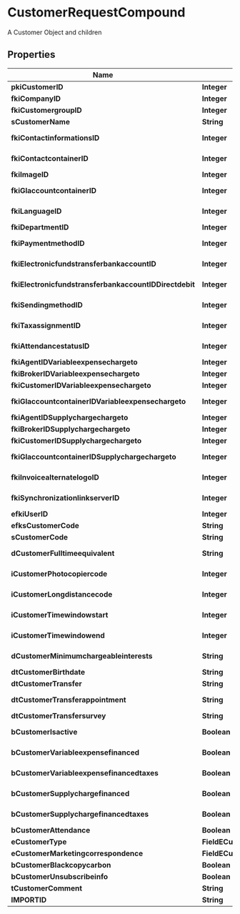 

# CustomerRequestCompound

A Customer Object and children

## Properties

| Name | Type | Description | Notes |
|------------ | ------------- | ------------- | -------------|
|**pkiCustomerID** | **Integer** | The unique ID of the Customer. |  [optional] |
|**fkiCompanyID** | **Integer** | The unique ID of the Company |  |
|**fkiCustomergroupID** | **Integer** | The unique ID of the Customergroup |  |
|**sCustomerName** | **String** | The name of the Customer |  |
|**fkiContactinformationsID** | **Integer** | The unique ID of the Contactinformations |  |
|**fkiContactcontainerID** | **Integer** | The unique ID of the Contactcontainer |  |
|**fkiImageID** | **Integer** | The unique ID of the Image |  |
|**fkiGlaccountcontainerID** | **Integer** | The unique ID of the Glaccountcontainer |  |
|**fkiLanguageID** | **Integer** | The unique ID of the Language.  Valid values:  |Value|Description| |-|-| |1|French| |2|English| |  |
|**fkiDepartmentID** | **Integer** | The unique ID of the Department |  |
|**fkiPaymentmethodID** | **Integer** | The unique ID of the Paymentmethod |  |
|**fkiElectronicfundstransferbankaccountID** | **Integer** | The unique ID of the Electronicfundstransferbankaccount |  |
|**fkiElectronicfundstransferbankaccountIDDirectdebit** | **Integer** | The unique ID of the Electronicfundstransferbankaccount |  |
|**fkiSendingmethodID** | **Integer** | The unique ID of the Sendingmethod |  |
|**fkiTaxassignmentID** | **Integer** | The unique ID of the Taxassignment.  Valid values:  |Value|Description| |-|-| |1|No tax| |2|GST| |3|HST (ON)| |4|HST (NB)| |5|HST (NS)| |6|HST (NL)| |7|HST (PE)| |8|GST + QST (QC)| |9|GST + QST (QC) Non-Recoverable| |10|GST + PST (BC)| |11|GST + PST (SK)| |12|GST + RST (MB)| |13|GST + PST (BC) Non-Recoverable| |14|GST + PST (SK) Non-Recoverable| |15|GST + RST (MB) Non-Recoverable| |  |
|**fkiAttendancestatusID** | **Integer** | The unique ID of the Attendancestatus |  |
|**fkiAgentIDVariableexpensechargeto** | **Integer** | The unique ID of the Agent. |  |
|**fkiBrokerIDVariableexpensechargeto** | **Integer** | The unique ID of the Broker. |  |
|**fkiCustomerIDVariableexpensechargeto** | **Integer** | The unique ID of the Customer. |  |
|**fkiGlaccountcontainerIDVariableexpensechargeto** | **Integer** | The unique ID of the Glaccountcontainer |  |
|**fkiAgentIDSupplychargechargeto** | **Integer** | The unique ID of the Agent. |  |
|**fkiBrokerIDSupplychargechargeto** | **Integer** | The unique ID of the Broker. |  |
|**fkiCustomerIDSupplychargechargeto** | **Integer** | The unique ID of the Customer. |  |
|**fkiGlaccountcontainerIDSupplychargechargeto** | **Integer** | The unique ID of the Glaccountcontainer |  |
|**fkiInvoicealternatelogoID** | **Integer** | The unique ID of the Invoicealternatelogo |  |
|**fkiSynchronizationlinkserverID** | **Integer** | The unique ID of the Synchronizationlinkserver |  |
|**efkiUserID** | **Integer** | The unique ID of the User |  [optional] |
|**efksCustomerCode** | **String** | The code of the Customer |  [optional] |
|**sCustomerCode** | **String** | The code of the Customer |  |
|**dCustomerFulltimeequivalent** | **String** | The fulltimeequivalent of the Customer |  |
|**iCustomerPhotocopiercode** | **Integer** | The photocopiercode of the Customer |  |
|**iCustomerLongdistancecode** | **Integer** | The longdistancecode of the Customer |  |
|**iCustomerTimewindowstart** | **Integer** | The timewindowstart of the Customer |  |
|**iCustomerTimewindowend** | **Integer** | The timewindowend of the Customer |  |
|**dCustomerMinimumchargeableinterests** | **String** | The minimumchargeableinterests of the Customer |  |
|**dtCustomerBirthdate** | **String** | The birthdate of the Customer |  |
|**dtCustomerTransfer** | **String** | The transfer of the Customer |  |
|**dtCustomerTransferappointment** | **String** | The transferappointment of the Customer |  |
|**dtCustomerTransfersurvey** | **String** | The transfersurvey of the Customer |  |
|**bCustomerIsactive** | **Boolean** | Whether the customer is active or not |  |
|**bCustomerVariableexpensefinanced** | **Boolean** | Whether if it&#39;s an variableexpensefinanced |  |
|**bCustomerVariableexpensefinancedtaxes** | **Boolean** | Whether if it&#39;s an variableexpensefinancedtaxes |  |
|**bCustomerSupplychargefinanced** | **Boolean** | Whether if it&#39;s an supplychargefinanced |  |
|**bCustomerSupplychargefinancedtaxes** | **Boolean** | Whether if it&#39;s an supplychargefinancedtaxes |  |
|**bCustomerAttendance** | **Boolean** | Whether if it&#39;s an attendance |  |
|**eCustomerType** | **FieldECustomerType** |  |  |
|**eCustomerMarketingcorrespondence** | **FieldECustomerMarketingcorrespondence** |  |  |
|**bCustomerBlackcopycarbon** | **Boolean** | Whether if it&#39;s an blackcopycarbon |  |
|**bCustomerUnsubscribeinfo** | **Boolean** | Whether if it&#39;s an unsubscribeinfo |  |
|**tCustomerComment** | **String** | The comment of the Customer |  |
|**IMPORTID** | **String** |  |  [optional] |



